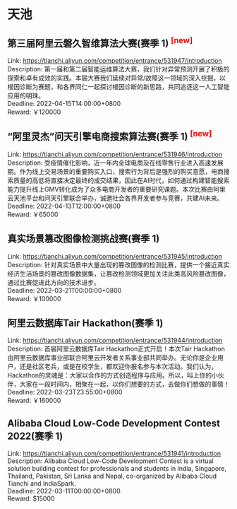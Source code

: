 # 天池



## 第三届阿里云磐久智维算法大赛(赛季 1) <sup style="color:red">[new]<sup>  

Link: https://tianchi.aliyun.com/competition/entrance/531947/introduction  
Description: 第一届和第二届智能运维算法大赛，我们针对异常预测开展了积极的探索和卓有成效的实践。本届大赛我们延续对异常/故障这一领域的深入挖掘，以根因诊断为赛题，和各界同仁一起探讨根因诊断的新思路，共同追逐这一人工智能应用的明珠。  
Deadline: 2022-04-15T14:00:00+0800  
Reward: ￥120000  


## “阿里灵杰”问天引擎电商搜索算法赛(赛季 1) <sup style="color:red">[new]<sup>  

Link: https://tianchi.aliyun.com/competition/entrance/531946/introduction  
Description: 受疫情催化影响，近一年内全球电商及在线零售行业进入高速发展期。作为线上交易场景的重要购买入口，搜索行为背后是强烈的购买意愿，电商搜索质量的高低将直接决定最终的成交结果，因此在AI时代，如何通过构建智能搜索能力提升线上GMV转化成为了众多电商开发者的重要研究课题。本次比赛由阿里云天池平台和问天引擎联合举办，诚邀社会各界开发者参与竞赛，共建AI未来。  
Deadline: 2022-04-13T12:00:00+0800  
Reward: ￥65000  


## 真实场景篡改图像检测挑战赛(赛季 1)

Link: https://tianchi.aliyun.com/competition/entrance/531945/introduction  
Description: 针对真实场景中大量出现的篡改图像的检测比赛，提供一个接近真实经济生活场景的篡改图像数据集，让篡改检测领域更加关注此类高风险篡改图像，通过比赛促进此方向的技术进步。  
Deadline: 2022-03-21T00:00:00+0800  
Reward: ￥100000  


## 阿里云数据库Tair Hackathon(赛季 1)

Link: https://tianchi.aliyun.com/competition/entrance/531944/introduction  
Description: 首届阿里云数据库Tair Hackathon正式开启！本次Tair Hackathon由阿里云数据库事业部联合阿里云开发者关系事业部共同举办。无论你是企业用户，还是社区老兵，或是在校学生，都欢迎你报名参与本次活动。我们认为，Hackathon的灵魂是：大家以合作的方式创造程序与应用。所以，叫上你的小伙伴，大家在一段时间内，相聚在一起，以你们想要的方式，去做你们想做的事情！  
Deadline: 2022-03-23T23:55:00+0800  
Reward: ￥160000  


## Alibaba Cloud Low-Code Development Contest 2022(赛季 1)

Link: https://tianchi.aliyun.com/competition/entrance/531941/introduction  
Description: Alibaba Cloud Low-Code Development Contest is a virtual solution building contest for professionals and students in India, Singapore, Thailand, Pakistan, Sri Lanka and Nepal, co-organized by Alibaba Cloud Tianchi and IndiaSpark.  
Deadline: 2022-03-11T00:00:00+0800  
Reward: $15000  

